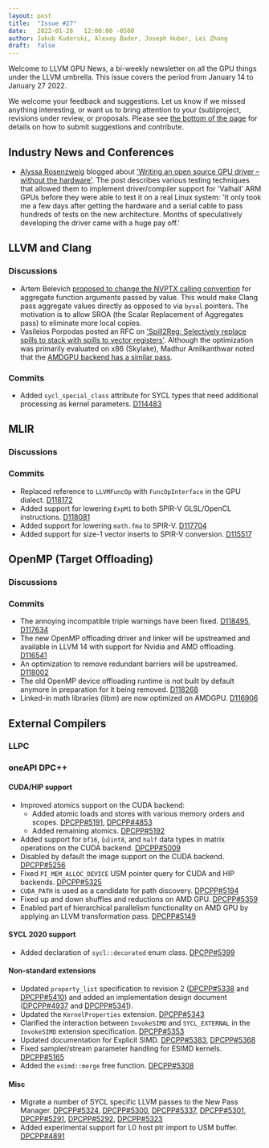 ```yaml
---
layout: post
title:  "Issue #27"
date:   2022-01-28   12:00:00 -0500
author: Jakub Kuderski, Alexey Bader, Joseph Huber, Lei Zhang
draft:  false
---
```


Welcome to LLVM GPU News, a bi-weekly newsletter on all the GPU things under the LLVM umbrella.
This issue covers the period from January 14 to January 27 2022.

We welcome your feedback and suggestions. Let us know if we missed anything interesting, or want us to bring attention to your (sub)project, revisions under review, or proposals. Please see [the bottom of the page](https://llvm-gpu-news.github.io/about/) for details on how to submit suggestions and contribute.


## Industry News and Conferences

*  [Alyssa Rosenzweig](https://rosenzweig.io/) blogged about ['Writing an open source GPU driver – without the hardware'](https://www.collabora.com/news-and-blog/blog/2022/01/27/writing-an-open-source-gpu-driver-without-the-hardware/). The post describes various testing techniques that allowed them to implement driver/compiler support for 'Valhall' ARM GPUs before they were able to test it on a real Linux system: 'It only took me a few days after getting the hardware and a serial cable to pass hundreds of tests on the new architecture. Months of speculatively developing the driver came with a huge pay off.'


##  LLVM and Clang

### Discussions

*  Artem Belevich [proposed to change the NVPTX calling convention](https://llvm.discourse.group/t/nvptx-calling-convention-for-aggregate-arguments-passed-by-value/5881) for aggregate function arguments passed by value. This would make Clang pass aggregate values directly as opposed to via `byval` pointers. The motivation is to allow SROA (the Scalar Replacement of Aggregates pass) to eliminate more local copies. 
*  Vasileios Porpodas posted an RFC on ['Spill2Reg: Selectively replace spills to stack with spills to vector registers'](https://lists.llvm.org/pipermail/llvm-dev/2022-January/154782.html). Although the optimization was primarily evaluated on x86 (Skylake), Madhur Amilkanthwar noted that the [AMDGPU backend has a similar pass](https://lists.llvm.org/pipermail/llvm-dev/2022-January/154806.html).

### Commits

*  Added `sycl_special_class` attribute for SYCL types that need additional processing as kernel parameters. [D114483](https://reviews.llvm.org/D114483)


## MLIR

### Discussions

### Commits

*  Replaced reference to `LLVMFuncOp` with `FuncOpInterface` in the GPU dialect. [D118172](https://reviews.llvm.org/D118172)
*  Added support for lowering `ExpM1` to both SPIR-V GLSL/OpenCL instructions. [D118081](https://reviews.llvm.org/D118081)
*  Added support for lowering `math.fma` to SPIR-V. [D117704](https://reviews.llvm.org/D117704)
*  Added support for size-1 vector inserts to SPIR-V conversion. [D115517](https://reviews.llvm.org/D115517)


## OpenMP (Target Offloading)

### Discussions

### Commits

*  The annoying incompatible triple warnings have been fixed. [D118495](https://reviews.llvm.org/D118495), [D117634](https://reviews.llvm.org/D117634)
*  The new OpenMP offloading driver and linker will be upstreamed and available in LLVM 14 with support for Nvidia and AMD offloading. [D116541](https://reviews.llvm.org/D116541)
*  An optimization to remove redundant barriers will be upstreamed. [D118002](https://reviews.llvm.org/D118002)
*  The old OpenMP device offloading runtime is not built by default anymore in preparation for it being removed.  [D118268](https://reviews.llvm.org/D118268)
*  Linked-in math libraries (libm) are now optimized on AMDGPU. [D116906](https://reviews.llvm.org/D116906)


## External Compilers

### LLPC

### oneAPI DPC++

#### CUDA/HIP support

*  Improved atomics support on the CUDA backend:
   -  Added atomic loads and stores with various memory orders and scopes. [DPCPP#5191](https://github.com/intel/llvm/pull/5191), [DPCPP#4853](https://github.com/intel/llvm/pull/4853)
   -  Added remaining atomics. [DPCPP#5192](https://github.com/intel/llvm/pull/5192)
*  Added support for `bf16`, (`u`)`int8`, and `half` data types in matrix operations on the CUDA backend. [DPCPP#5009](https://github.com/intel/llvm/pull/5009)
*  Disabled by default the image support on the CUDA backend. [DPCPP#5256](https://github.com/intel/llvm/pull/5256)
*  Fixed `PI_MEM_ALLOC_DEVICE` USM pointer query for CUDA and HIP backends. [DPCPP#5325](https://github.com/intel/llvm/pull/5325)
*  `CUDA_PATH` is used as a candidate for path discovery. [DPCPP#5194](https://github.com/intel/llvm/pull/5194)
*  Fixed up and down shuffles and reductions on AMD GPU. [DPCPP#5359](https://github.com/intel/llvm/pull/5359)
*  Enabled part of hierarchical parallelism functionality on AMD GPU by applying an LLVM transformation pass.  [DPCPP#5149](https://github.com/intel/llvm/pull/5149)

#### SYCL 2020 support

*  Added declaration of `sycl::decorated` enum class. [DPCPP#5399](https://github.com/intel/llvm/pull/5399)

#### Non-standard extensions

*  Updated `property_list` specification to revision 2 ([DPCPP#5338](https://github.com/intel/llvm/pull/5338) and [DPCPP#5410](https://github.com/intel/llvm/pull/5410)) and added an implementation design document ([DPCPP#4937](https://github.com/intel/llvm/pull/4937) and [DPCPP#5341](https://github.com/intel/llvm/pull/5341)).
*  Updated the `KernelProperties` extension. [DPCPP#5343](https://github.com/intel/llvm/pull/5343)
*  Clarified the interaction between `InvokeSIMD` and `SYCL_EXTERNAL` in the `InvokeSIMD` extension specification.  [DPCPP#5353](https://github.com/intel/llvm/pull/5353)
*  Updated documentation for Explicit SIMD. [DPCPP#5383](https://github.com/intel/llvm/pull/5383), [DPCPP#5368](https://github.com/intel/llvm/pull/5368)
*  Fixed sampler/stream parameter handling for ESIMD kernels. [DPCPP#5165](https://github.com/intel/llvm/pull/5165)
*  Added the `esimd::merge` free function. [DPCPP#5308](https://github.com/intel/llvm/pull/5308)

#### Misc

*  Migrate a number of SYCL specific LLVM passes to the New Pass Manager. [DPCPP#5324](https://github.com/intel/llvm/pull/5324), [DPCPP#5300](https://github.com/intel/llvm/pull/5300), [DPCPP#5337](https://github.com/intel/llvm/pull/5337), [DPCPP#5301](https://github.com/intel/llvm/pull/5301), [DPCPP#5291](https://github.com/intel/llvm/pull/5291), [DPCPP#5292](https://github.com/intel/llvm/pull/5292), [DPCPP#5323](https://github.com/intel/llvm/pull/5323)
*  Added experimental support for L0 host ptr import to USM buffer. [DPCPP#4891](https://github.com/intel/llvm/pull/4891)
